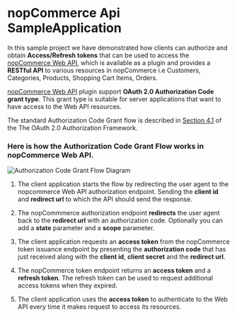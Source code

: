 # nopCommerce Api SampleApplication

In this sample project we have demonstrated how clients can authorize and obtain **Access/Refresh tokens** that can be used to access the [nopCommerce Web API](https://github.com/SevenSpikes/nopCommerce/tree/Web-Api-3.70), which is available as a plugin and provides a **RESTful API** to various resources in nopCommerce i.e Customers, Categories, Products, Shopping Cart Items, Orders.

[nopCommerce Web API](https://github.com/SevenSpikes/nopCommerce/tree/Web-Api-3.70) plugin support **OAuth 2.0 Authorization Code grant type**. This grant type is suitable for server applications that want to have access to the Web API resources.

The standard Authorization Code Grant flow is described in [Section 4.1](http://tools.ietf.org/html/rfc6749#section-4.1) of the The OAuth 2.0 Authorization Framework.

### Here is how the Authorization Code Grant Flow works in nopCommerce Web API.

![Authorization Code Grant Flow Diagram](https://github.com/SevenSpikes/nopCommerce-Api-Authorization/blob/master/diagram.jpg "Authorization Code Grant Flow Diagram")

1. The client application starts the flow by redirecting the user agent to the nopcommerce Web API authorization endpoint. Sending the **client id** and **redirect url** to which the API should send the response.

2. The nopCommmerce authorization endpoint **redirects** the user agent back to the **redirect url** with an authorization code. Optionally you can add a **state** parameter and a **scope** parameter.

3. The client application requests an **access token** from the nopCommerce token issuance endpoint by presenting the **authorization code** that has just received along with the **client id**, **client secret** and the **redirect url**.

4. The nopCommerce token endpoint returns an **access token** and a **refresh token**. The refresh token can be used to request additional access tokens when they expired.

5. The client application uses the **access token** to authenticate to the Web API every time it makes request to access its resources.

